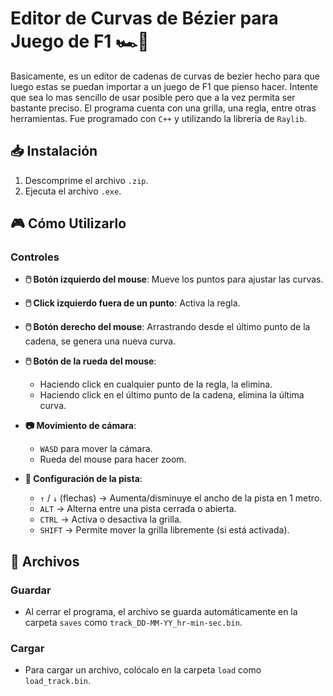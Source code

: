 # Editor de Curvas de Bézier para Juego de F1 🏎️🏁
Basicamente, es un editor de cadenas de curvas de bezier hecho para que luego estas se puedan importar a un juego de F1 que pienso hacer. Intente que sea lo mas sencillo de usar posible pero que a la vez permita ser bastante preciso. El programa cuenta con una grilla, una regla, entre otras herramientas. Fue programado con `C++` y utilizando la libreria de `Raylib`.


## 📥 Instalación
1. Descomprime el archivo `.zip`.
2. Ejecuta el archivo `.exe`.


## 🎮 Cómo Utilizarlo

### **Controles**
- **🖱️ Botón izquierdo del mouse**: Mueve los puntos para ajustar las curvas.
- **🖱️ Click izquierdo fuera de un punto**: Activa la regla.
- **🖱️ Botón derecho del mouse**: Arrastrando desde el último punto de la cadena, se genera una nueva curva.
- **🖱️ Botón de la rueda del mouse**:  
  - Haciendo click en cualquier punto de la regla, la elimina.  
  - Haciendo click en el último punto de la cadena, elimina la última curva.

- **📷 Movimiento de cámara**:
  - `WASD` para mover la cámara.
  - Rueda del mouse para hacer zoom.

- **🚧 Configuración de la pista**:
  - `↑` / `↓` (flechas) → Aumenta/disminuye el ancho de la pista en 1 metro.
  - `ALT` → Alterna entre una pista cerrada o abierta.
  - `CTRL` → Activa o desactiva la grilla.
  - `SHIFT` → Permite mover la grilla libremente (si está activada).


## 📁 Archivos
### Guardar 
- Al cerrar el programa, el archivo se guarda automáticamente en la carpeta `saves` como `track_DD-MM-YY_hr-min-sec.bin`.
### Cargar 
- Para cargar un archivo, colócalo en la carpeta `load` como `load_track.bin`.
